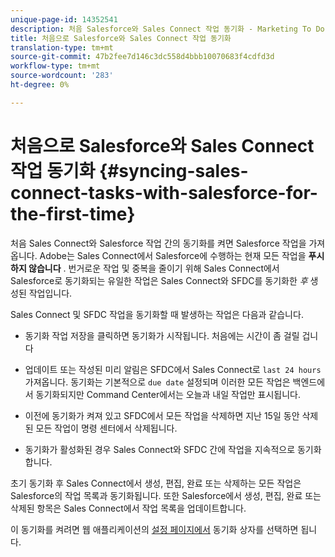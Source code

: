 ```yaml
---
unique-page-id: 14352541
description: 처음 Salesforce와 Sales Connect 작업 동기화 - Marketing To Docs - 제품 설명서
title: 처음으로 Salesforce와 Sales Connect 작업 동기화
translation-type: tm+mt
source-git-commit: 47b2fee7d146c3dc558d4bbb10070683f4cdfd3d
workflow-type: tm+mt
source-wordcount: '283'
ht-degree: 0%

---
```



# 처음으로 Salesforce와 Sales Connect 작업 동기화 {#syncing-sales-connect-tasks-with-salesforce-for-the-first-time}

처음 Sales Connect와 Salesforce 작업 간의 동기화를 켜면 Salesforce 작업을 가져옵니다. Adobe는 Sales Connect에서 Salesforce에 수행하는 현재 모든 작업을 **푸시하지 않습니다** . 번거로운 작업 및 중복을 줄이기 위해 Sales Connect에서 Salesforce로 동기화되는 유일한 작업은 Sales Connect와 SFDC를 동기화한 *후* 생성된 작업입니다.

Sales Connect 및 SFDC 작업을 동기화할 때 발생하는 작업은 다음과 같습니다.

- 동기화 작업 저장을 클릭하면 동기화가 시작됩니다. 처음에는 시간이 좀 걸릴 겁니다

- 업데이트 또는 작성된 미리 알림은 SFDC에서 Sales Connect로 `last 24 hours` 가져옵니다. 동기화는 기본적으로 `due date` 설정되며 이러한 모든 작업은 백엔드에서 동기화되지만 Command Center에서는 오늘과 내일 작업만 표시됩니다.

- 이전에 동기화가 켜져 있고 SFDC에서 모든 작업을 삭제하면 지난 15일 동안 삭제된 모든 작업이 명령 센터에서 삭제됩니다.

- 동기화가 활성화된 경우 Sales Connect와 SFDC 간에 작업을 지속적으로 동기화합니다.

초기 동기화 후 Sales Connect에서 생성, 편집, 완료 또는 삭제하는 모든 작업은 Salesforce의 작업 목록과 동기화됩니다. 또한 Salesforce에서 생성, 편집, 완료 또는 삭제된 항목은 Sales Connect에서 작업 목록을 업데이트합니다.

이 동기화를 켜려면 웹 애플리케이션의 [설정 페이지에서](http://toutapp.com/next#settings/crm/salesforce/configure) 동기화 상자를 선택하면 됩니다.


